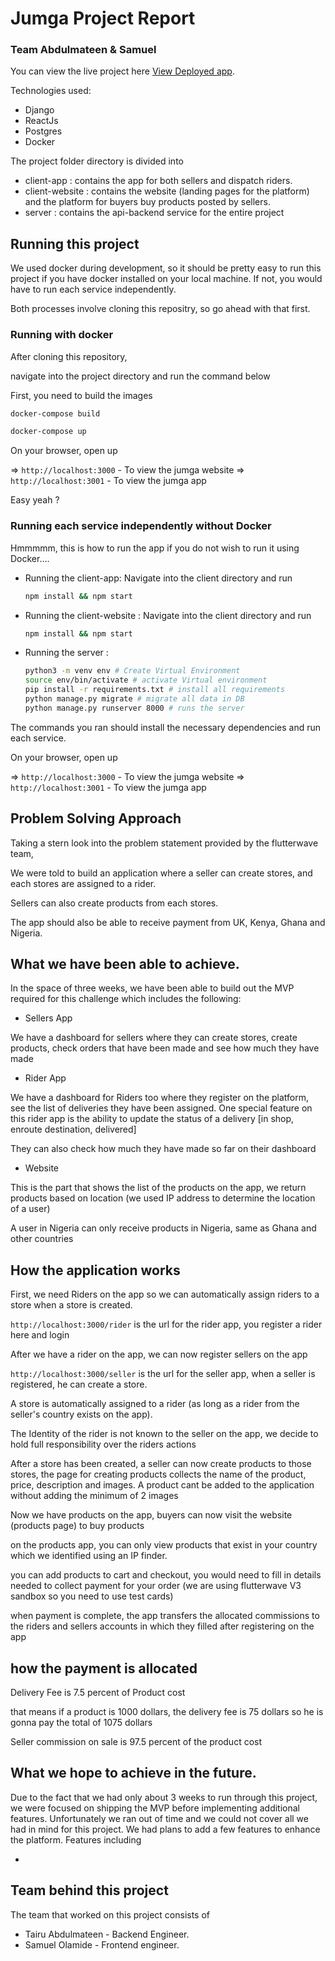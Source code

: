 # Jumga Project Report

### Team Abdulmateen & Samuel

You can view the live project here [View Deployed app](https://google.com/).

Technologies used:

- Django
- ReactJs
- Postgres
- Docker

The project folder directory is divided into

- client-app : contains the app for both sellers and dispatch riders.
- client-website : contains the website (landing pages for the platform) and the platform for buyers buy products posted by sellers.
- server : contains the api-backend service for the entire project

## Running this project

We used docker during development, so it should be pretty easy to run this project if you have docker installed on your local machine. If not, you would have to run each service independently.

Both processes involve cloning this repositry, so go ahead with that first.

### Running with docker

After cloning this repository,

navigate into the project directory and run the command below

First, you need to build the images

```bash
docker-compose build
```

```bash
docker-compose up
```

On your browser, open up

=> `http://localhost:3000` - To view the jumga website
=> `http://localhost:3001` - To view the jumga app


Easy yeah ?


### Running each service independently without Docker

Hmmmmm, this is how to run the app if you do not wish to run it using Docker....

- Running the client-app: Navigate into the client directory and run
  ```bash
  npm install && npm start
  ```
- Running the client-website : Navigate into the client directory and run

  ```bash
  npm install && npm start
  ```

- Running the server :
  ```bash
  python3 -m venv env # Create Virtual Environment
  source env/bin/activate # activate Virtual environment
  pip install -r requirements.txt # install all requirements
  python manage.py migrate # migrate all data in DB
  python manage.py runserver 8000 # runs the server
  ```

The commands you ran should install the necessary dependencies and run each service.

On your browser, open up

=> `http://localhost:3000` - To view the jumga website
=> `http://localhost:3001` - To view the jumga app

## Problem Solving Approach

Taking a stern look into the problem statement provided by the flutterwave team,

We were told to build an application where a seller can create stores, and each stores are assigned
to a rider. 

Sellers can also create products from each stores. 

The app should also be able to receive payment from UK, Kenya, Ghana and Nigeria. 


## What we have been able to achieve.

In the space of three weeks, we have been able to build out the MVP required for
this challenge which includes the following:

- Sellers App

We have a dashboard for sellers where they can create stores, create products, check orders that have been made and see 
how much they have made

- Rider App 

We have a dashboard for Riders too where they register on the platform, see the list of deliveries they have been assigned.
One special feature on this rider app is the ability to update the status of a delivery [in shop, enroute destination, delivered]

They can also check how much they have made so far on their dashboard

- Website

This is the part that shows the list of the products on the app, we return products based on location (we used IP address to determine the location of a user)

A user in Nigeria can only receive products in Nigeria, same as Ghana and other countries

## How the application works

First, we need Riders on the app so we can automatically assign riders to a store when a store is created.

`http://localhost:3000/rider` is the url for the rider app, you register a rider here and login

After we have a rider on the app, we can now register sellers on the app

`http://localhost:3000/seller` is the url for the seller app, when a seller is registered, he can create a store.

A store is automatically assigned to a rider (as long as a rider from the seller's country exists on the app).

The Identity of the rider is not known to the seller on the app, we decide to hold full responsibility over the riders actions

After a store has been created, a seller can now create products to those stores, the page for creating products 
collects the name of the product, price, description and images. A product cant be added to the application without adding the minimum of 2 images

Now we have products on the app, buyers can now visit the website (products page) to buy products

on the products app, you can only view products that exist in your country which we identified using an IP finder. 

you can add products to cart and checkout, you would need to fill in details needed to collect payment for your order (we are using flutterwave V3 sandbox so you need to use test cards)

when payment is complete, the app transfers the allocated commissions to the riders and sellers accounts in which they filled after registering on the app

## how the payment is allocated

Delivery Fee is 7.5 percent of Product cost

that means if a product is 1000 dollars, the delivery fee is 75 dollars
so he is gonna pay the total of 1075 dollars

Seller commission on sale is 97.5 percent of the product cost

<!-- What the mvp covers -->

## What we hope to achieve in the future.

Due to the fact that we had only about 3 weeks to run through this project, we were focused on shipping the MVP before implementing additional features. Unfortunately we ran out of time and we could not cover all we had in mind for this project. We had plans to add a few features to enhance the platform. Features including

-

## Team behind this project

The team that worked on this project consists of

- Tairu Abdulmateen - Backend Engineer.
- Samuel Olamide - Frontend engineer.
